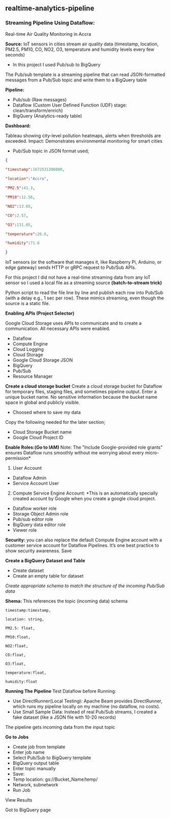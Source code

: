 ## realtime-analytics-pipeline

### Streaming Pipeline Using Dataflow: 
Real-time Air Quality Monitoring in Accra

**Source:** IoT sensors in cities stream air quality data (timestamp, location, PM2.5, PM10, CO, NO2, O3, temperature and humidity levels every few seconds)

- In this project I used Pub/sub to BigQuery 
  
The Pub/sub template is a streaming pipeline that can read JSON-formatted messages from a Pub/Sub topic and write them to a BigQuery table 

**Pipeline:**  
- Pub/sub (Raw messages) 
- Dataflow (Custom User Defined Function (UDF) stage: clean/transform/enrich)
- BigQuery (Analytics-ready table) 

**Dashboard:** 

Tableau showing city-level pollution heatmaps, alerts when thresholds are exceeded. 
Impact: Demonstrates environmental monitoring for smart cities 

- Pub/Sub topic in JSON format used;
```JSON  
{
     
"timestamp":1672531200000,

"location":"Accra",

"PM2.5":41.3,

"PM10":12.56,

"NO2":13.65,

"CO":2.57,

"O3":131.05,

"temperature":26.6,

"humidity":71.6

}

```
IoT sensors (or the software that manages it, like Raspberry Pi, Arduino, or edge gateway) sends HTTP or gRPC request to Pub/Sub APIs.

For this project I did not have a real-time streaming data from any IoT sensor so I used a local file as a streaming source **(batch-to-stream trick)**

Python script to read the file line by line and publish each row into Pub/Sub (with a delay e.g., 1 sec per row). These mimics streaming, even though the source is a static file.

**Enabling APIs (Project Selector)**

Google Cloud Storage uses APIs to communicate and to create a communication. All necessary APIs were enabled.
- Dataflow
- Compute Engine
- Cloud Logging
- Cloud Storage
- Google Cloud Storage JSON
- BigQuery
- Pub/Sub
- Resource Manager

**Create a cloud storage bucket**
Create a cloud storage bucket for Dataflow for temporary files, staging files, and sometimes pipeline output.
Enter a unique bucket name. No sensitive information because the bucket name space in global and publicly visible.
- Choosed where to save my data

Copy the following needed for the later section;
- Cloud Storage Bucket name
- Google Cloud Project ID

**Enable Roles:(Go to IAM)**
Note: The "Include Google-provided role grants" ensures Dataflow runs smoothly without me worrying about every micro-permission* 
1. User Account
- Dataflow Admin
- Service Account User
  
2. Compute Service Engine Account: *This is an automatically specially created account by Google when you create a google cloud project.
- Dataflow worker role
- Storage Object Admin role
- Pub/sub editor role
- BigQuery data editor role
- Viewer role
  
**Security:** you can also replace the default Compute Engine account with a customer service account for Dataflow Pipelines. It’s one best practice to show security awareness.
Save


**Create a BigQuery Dataset and Table**
- Create dataset
- Create an empty table for dataset
  
*Create appropriate schema to match the structure of the incoming Pub/Sub data*

**Shema:** This references the topic (incoming data) schema
```    
timestamp:timestamp,

location: string,

PM2.5: float,

PM10:float,

NO2:float,

CO:float,

O3:float,

temperature:float,

humidity:float

```
**Running The Pipeline**
Test Dataflow before Running: 
- Use DirectRunner(Local Testing): Apache Beam provides DirectRunner, which runs my pipeline locally on my machine (no dataflow, no costs).
- Use Small Sample Data: Instead of real Pub/Sub streams, I created a fake dataset (like a JSON file with 10-20 records)
  
The pipeline gets incoming data from the input topic

**Go to Jobs**
- Create job from template
- Enter job name
- Select Pub/Sub to BigQuery template
- BigQuery output table
- Enter topic manually 
- Save: 
- Temp location: gs://Bucket_Name/temp/
- Network, subnetwork
- Run Job

View Results

Got to BigQuery page
